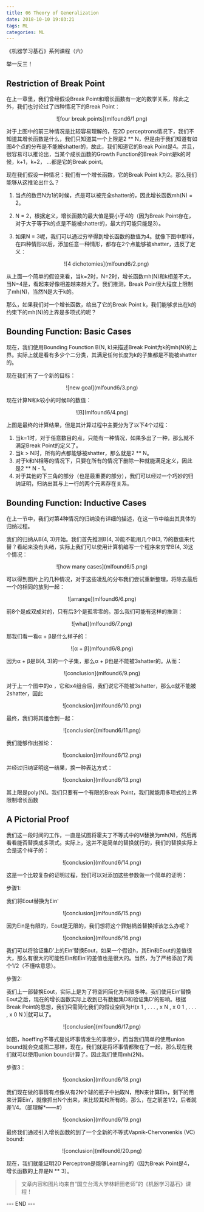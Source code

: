 ```yaml
---
title: 06 Theory of Generalization
date: 2018-10-10 19:03:21
tags: ML
categories: ML
---
```


《机器学习基石》系列课程（六）


举一反三！

<!-- more -->

## Restriction of Break Point

在上一章里，我们曾经假设Break Point和增长函数有一定的数学关系，除此之外，我们也讨论过了四种情况下的Break Point：

<div align=center> ![four break points](mlfound6/1.png) </div>

对于上图中的前三种情况是比较容易理解的，在2D perceptrons情况下，我们不知道其增长函数是什么，我们只知道其一个上限是2 \*\* N，但是由于我们知道有如图4个点的分布是不能被shatter的，故此，我们知道它的Break Point是4。并且，很容易可以推论出，当某个成长函数的Growth Function的Break Point是k的时候，k+1，k+2， ...都是它的Break point。

现在我们假设一种情况：我们有一个增长函数，它的Break Point k为2。那么我们能够从这推论出什么？

1. 当点的数目N为1的时候，点是可以被完全shatter的，因此增长函数mh(N) = 2。

2. N = 2，根据定义，增长函数的最大值是要小于4的（因为Break Point存在，对于大于等于k的点是不能被shatter的，最大的可能只能是3）。

3. 如果N = 3呢，我们可以通过穷举得到增长函数的数值为4。就像下图中那样，在四种情形以后，添加任意一种情形，都存在2个点能够被shatter，违反了定义：

   <div align=center> ![4 dichotomies](mlfound6/2.png) </div>

从上面一个简单的假设来看，当k=2时，N=2时，增长函数mh(N)和k相差不大，当N=4是，看起来好像相差越来越大了。我们推测，Break Poin很大程度上限制了mh(N)，当然N是大于k的。

那么，如果我们对一个增长函数，给出了它的Break Point k，我们能够求出在k的约束下的mh(N)的上界是多项式的呢？

## Bounding Function: Basic Cases

现在，我们使用Bounding Founction B(N, k)来描述Break Point为k的mh(N)的上界。实际上就是看有多少个二分类，其满足任何长度为k的子集都是不能被shatter的。

现在我们有了一个新的目标：

<div align=center> ![new goal](mlfound6/3.png) </div>

现在计算N和k较小的时候B的数值：

<div align=center> ![B](mlfound6/4.png)</div>

上图是最终的计算结果，但是其计算过程中主要分为了以下4个过程：

1. 当k=1时，对于任意数目的点，只能有一种情况，如果多出了一种，那么就不满足Break Point的定义了。
2. 当k > N时，所有的点都能够被shatter，那么就是2 \*\* N。
3. 对于k和N相等的情况下，只要在所有的情况下删除一种就能满足定义，因此是2 \*\* N - 1。
4. 对于其他的下三角的部分（也是最重要的部分），我们可以经过一个巧妙的归纳证明，归纳出其与上一行的两个元素存在关系。

## Bounding Function: Inductive Cases

在上一节中，我们对第4种情况的归纳没有详细的描述，在这一节中给出其具体的归纳过程。

我们的归纳从B(4, 3)开始。我们首先推测B(4, 3)能不能用几个B(3, ?)的数值来代替？看起来没有头绪，实际上我们可以使用计算机编写一个程序来穷举B(4, 3)这个情况：

<div align=center> ![how many cases](mlfound6/5.png) </div>

可以得到图片上的几种情况，对于这些凌乱的分布我们尝试重新整理，将除去最后一个的相同的放到一起：

<div align=center> ![arrange](mlfound6/6.png) </div>

前8个是成双成对的，只有后3个是孤零零的。那么我们可能有这样的推测：

<div align=center> ![what](mlfound6/7.png) </div>

那我们看一看α + β是什么样子的：

<div align=center> ![α + β](mlfound6/8.png) </div>

因为α + β是B(4, 3)的一个子集，那么α + β也是不能被3shatter的。从而：

<div align=center> ![conclusion](mlfound6/9.png) </div>

对于上一个图中的α ，它和x4组合后，我们说它不能被3shatter，那么α就不能被2shatter，因此

<div align=center> ![conclusion](mlfound6/10.png) </div>



最终，我们将其组合到一起：

<div align=center> ![conclusion](mlfound6/11.png) </div>

我们能够作出推论：

<div align=center> ![conclusion](mlfound6/12.png) </div>

并经过归纳证明这一结果，换一种表达方式：

<div align=center> ![conclusion](mlfound6/13.png) </div>

其上限是poly(N)。我们只要有一个有限的Break Point，我们就能用多项式的上界限制增长函数

## A Pictorial Proof

我们这一段时间的工作，一直是试图将霍夫丁不等式中的M替换为mh(N)，然后再看看能否替换成多项式。实际上，这并不是简单的替换就行的，我们的替换实际上会是这个样子的：

<div align=center> ![conclusion](mlfound6/14.png) </div>

这是一个比较复杂的证明过程，我们可以对添加这些参数做一个简单的证明：



步骤1:

我们将Eout替换为Ein'

<div align=center> ![conclusion](mlfound6/15.png) </div>

因为Ein是有限的，Eout是无限的，我们想将这个罪魁祸首替换掉该怎么办呢？

<div align=center> ![conclusion](mlfound6/16.png) </div>

我们可以将验证集D’上的Ein’替换Eout，如果一个假设h，其Ein和Eout的差值很大，那么有很大的可能性Ein和Ein‘的差值也是很大的。当然，为了严格添加了两个1/2（不懂啥意思）。



步骤2:

我们上一部替换Eout，实际上是为了将空间简化为有限多种。我们使用Ein‘替换Eout之后，现在的增长函数实际上收到已有数据集D和验证集D’的影响。根据Break Point的思想，我们只需简化我们的假设空间为H(x 1 , . . . , x N , x 0 1 , . . . , x 0 N )|就可以了。

<div align=center> ![conclusion](mlfound6/17.png) </div>

如图，hoeffing不等式是说坏事情发生的事很少，而当我们简单的使用union bound就会变成图二那样，现在，我们就是将坏事情都聚在了一起，那么现在我们就可以使用union bound计算了。因此我们使用mh(2N)。



步骤3：

<div align=center> ![conclusion](mlfound6/18.png) </div>

我们现在做的事情有点像从有2N个球的瓶子中抽取N，用N来计算Ein，剩下的用来计算Ein‘，就像抓出N个出来，来比较其和所有的。那么，在之前差1/2，后者就差1/4。（部理解*——#）

<div align=center> ![conclusion](mlfound6/19.png) </div>



最终我们通过引入增长函数的到了一个全新的不等式Vapnik-Chervonenkis (VC) bound:

<div align=center> ![conclusion](mlfound6/20.png) </div>

现在，我们就能证明2D Perceptron是能够Learning的（因为Break Point是4， 增长函数的上界是N \*\* 3）。

> 文章内容和图片均来自“国立台湾大学林轩田老师”的《机器学习基石》课程！

--- END --- 